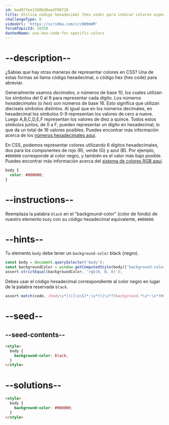```yaml
---
id: bad87fee1348bd9aedf08726
title: Utiliza código hexadecimal (hex code) para indicar colores específicos
challengeType: 0
videoUrl: 'https://scrimba.com/c/c8W9mHM'
forumTopicId: 18350
dashedName: use-hex-code-for-specific-colors
---
```


# --description--

¿Sabías que hay otras maneras de representar colores en CSS? Una de estas formas se llama código hexadecimal, o código hex (hex code) para abreviar.

Generalmente usamos <dfn>decimales</dfn>, o números de base 10, los cuales utilizan los símbolos del 0 al 9 para representar cada dígito. Los números <dfn>hexadecimales</dfn> (o <dfn>hex</dfn>) son números de base 16. Esto significa que utilizan dieciseis símbolos distintos. Al igual que en los números decimales, en hexadecimal los símbolos 0-9 representan los valores de cero a nueve. Luego A,B,C,D,E,F representan los valores de diez a quince. Todos estos símbolos juntos, de 0 a F, pueden representar un dígito en hexadecimal, lo que da un total de 16 valores posibles. Puedes encontrar más información acerca de los <a href="https://www.freecodecamp.org/news/hexadecimal-number-system/" target="_blank" rel="noopener noreferrer nofollow">números hexadecimales aquí</a>.

En CSS, podemos representar colores utilizando 6 dígitos hexadecimales, dos para los componentes de rojo (R), verde (G) y azul (B). Por ejemplo, `#000000` corresponde al color negro, y también es el valor más bajo posible. Puedes encontrar más información acerca del <a href="https://www.freecodecamp.org/news/rgb-color-html-and-css-guide/#whatisthergbcolormodel" target="_blank" rel="noopener noreferrer nofollow">sistema de colores RGB aquí</a>.

```css
body {
  color: #000000;
}
```

# --instructions--

Reemplaza la palabra `black` en el "background-color" (color de fondo) de nuestro elemento `body` con su código hexadecimal equivalente, `#000000`.

# --hints--

Tu elemento `body` debe tener un `background-color` black (negro).

```js
const body = document.querySelector('body');
const backgroundColor = window.getComputedStyle(body)['background-color']; 
assert.strictEqual(backgroundColor, 'rgb(0, 0, 0)');
```

Debes usar el código hexadecimal correspondiente al color negro en lugar de la palabra reservada `black`.

```js
assert.match(code, /body\s*{(([\s\S]*;\s*?)|\s*?)background.*\s*:\s*?#000(000)?((\s*})|(;[\s\S]*?}))/gi);
```

# --seed--

## --seed-contents--

```html
<style>
  body {
    background-color: black;
  }
</style>
```

# --solutions--

```html
<style>
  body {
    background-color: #000000;
  }
</style>
```
